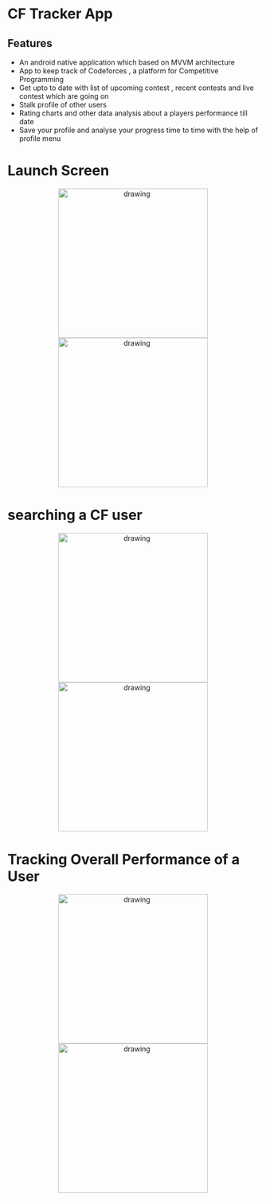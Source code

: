 # CF Tracker App
## Features
- An android native application which based on MVVM architecture
- App to keep track of Codeforces , a platform for Competitive Programming
- Get upto to date with list of upcoming contest , recent contests and live contest which are
  going on
- Stalk profile of other users
- Rating charts and other data analysis about a players performance till date
- Save your profile and analyse your progress time to time with the help of profile menu

# Launch Screen
<p align = "center"  float="left">
<img src="https://user-images.githubusercontent.com/93207824/183008864-adc49437-4e64-4cec-93b1-bc7eabb58002.png" alt="drawing" width="300" hspace = "40px" />

<img src="https://user-images.githubusercontent.com/93207824/183009298-b61cdca0-70f7-4bb5-a920-88f7431a4c82.png" alt="drawing" width="300" hspace = "40px" />
</p>



# searching a CF user 

<p align = "center"  float="left">

<img src="https://user-images.githubusercontent.com/93207824/183009324-b4c0d7b0-bb21-42e3-b4c6-118646ed6a5f.png" alt="drawing" width="300" hspace="40"/>

<img src="https://user-images.githubusercontent.com/93207824/183009637-e81283a3-6d6c-4931-a781-9ffa2c4f22f1.png" alt="drawing" width="300" hspace="40"/>

</p>


# Tracking Overall Performance of a User
<p align = "center" float="left">
  <img src="https://user-images.githubusercontent.com/93207824/183009385-91687b27-dd67-42ea-9bf3-785a96359f08.png" alt="drawing" width="300" hspace="40"/>
<img src="https://user-images.githubusercontent.com/93207824/183009394-8d8e804b-6a9e-469d-8cef-b2f801677faa.png" alt="drawing" width="300" hspace="40"/>
</p>





